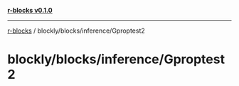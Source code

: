 [**r-blocks v0.1.0**](../../../../README.md)

---

[r-blocks](../../../../modules.md) / blockly/blocks/inference/Gproptest2

# blockly/blocks/inference/Gproptest2
